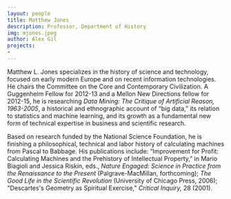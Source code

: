 ```yaml
---
layout: people
title: Matthew Jones	
description: Professor, Department of History
img: mjones.jpeg
author: Alex Gil
projects:
-
---
```


Matthew L. Jones specializes in the history of science and technology, focused on early modern Europe and on recent information technologies. He chairs the Committee on the Core and Contemporary Civilization. A Guggenheim Fellow for 2012-13 and a Mellon New Directions fellow for 2012-15, he is researching <em>Data Mining: The Critique of Artificial Reason, 1963-2005</em>, a historical and ethnographic account of “big data,” its relation to statistics and machine learning, and its growth as a fundamental new form of technical expertise in business and scientific research. 

Based on research funded by the National Science Foundation, he is finishing a philosophical, technical and labor history of calculating machines from Pascal to Babbage. His publications include: “Improvement for Profit: Calculating Machines and the Prehistory of Intellectual Property,” in Mario Biagioli and Jessica Riskin, eds., <em>Nature Engaged: Science in Practice from the Renaissance to the Present</em> (Palgrave-MacMillan, forthcoming); <em>The Good Life in the Scientific Revolution </em>(University of Chicago Press, 2006); "Descartes's Geometry as Spiritual Exercise," <em>Critical Inquiry, </em>28 (2001).